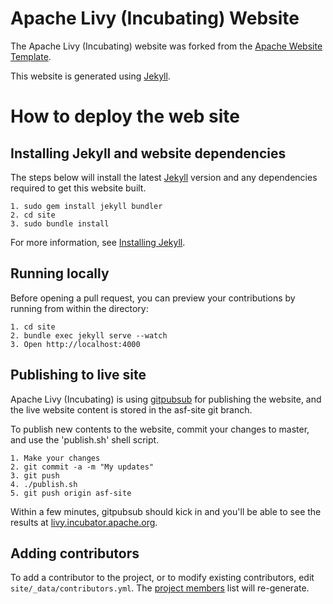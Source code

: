 <!--
{% comment %}
Licensed to the Apache Software Foundation (ASF) under one or more
contributor license agreements.  See the NOTICE file distributed with
this work for additional information regarding copyright ownership.
The ASF licenses this file to you under the Apache License, Version 2.0
(the "License"); you may not use this file except in compliance with
the License.  You may obtain a copy of the License at

http://www.apache.org/licenses/LICENSE-2.0

Unless required by applicable law or agreed to in writing, software
distributed under the License is distributed on an "AS IS" BASIS,
WITHOUT WARRANTIES OR CONDITIONS OF ANY KIND, either express or implied.
See the License for the specific language governing permissions and
limitations under the License.
{% endcomment %}
-->

# Apache Livy (Incubating) Website

The Apache Livy (Incubating) website was forked from the
[Apache Website Template](https://github.com/apache/apache-website-template).

This website is generated using [Jekyll](https://jekyllrb.com/).

# How to deploy the web site


## Installing Jekyll and website dependencies

The steps below will install the latest [Jekyll](https://jekyllrb.com/) version
and any dependencies required to get this website built.

```
1. sudo gem install jekyll bundler
2. cd site
3. sudo bundle install
```

For more information, see [Installing Jekyll](https://jekyllrb.com/docs/installation/).

## Running locally

Before opening a pull request, you can preview your contributions by running from within the directory:

```
1. cd site
2. bundle exec jekyll serve --watch
3. Open http://localhost:4000
```

## Publishing to live site

Apache Livy (Incubating) is using [gitpubsub](http://www.apache.org/dev/gitpubsub.html) for publishing the website,
and the live website content is stored in the asf-site git branch.

To publish new contents to the website, commit your changes to master, and use the 'publish.sh' shell script.

```
1. Make your changes
2. git commit -a -m "My updates"
3. git push
4. ./publish.sh
5. git push origin asf-site
```

Within a few minutes, gitpubsub should kick in and you'll be able to see the results at
[livy.incubator.apache.org](https://livy.incubator.apache.org/).

## Adding contributors

To add a contributor to the project, or to modify existing contributors, edit `site/_data/contributors.yml`.
The [project members](http://localhost:4000/community-members/) list will re-generate.
